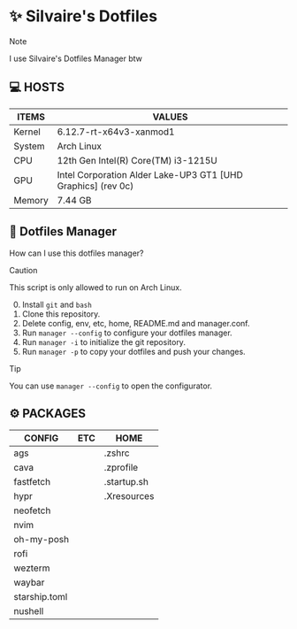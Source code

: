 # ✨ Silvaire's Dotfiles

> [!NOTE]
> I use Silvaire's Dotfiles Manager btw

## 💻 HOSTS

| ITEMS  | VALUES                               |
| ------ | ------------------------------------ |
| Kernel | 6.12.7-rt-x64v3-xanmod1                          |
| System | Arch Linux |
| CPU    | 12th Gen Intel(R) Core(TM) i3-1215U                            |
| GPU    | Intel Corporation Alder Lake-UP3 GT1 [UHD Graphics] (rev 0c) |
| Memory | 7.44 GB                         |



## 🤔 Dotfiles Manager
How can I use this dotfiles manager?

> [!CAUTION]
> This script is only allowed to run on Arch Linux.

0. Install `git` and `bash`
1. Clone this repository.
2. Delete config, env, etc, home, README.md and manager.conf.
3. Run `manager --config` to configure your dotfiles manager.
4. Run `manager -i` to initialize the git repository.
5. Run `manager -p` to copy your dotfiles and push your changes.

> [!TIP]
> You can use `manager --config` to open the configurator.


## ⚙️ PACKAGES

| CONFIG        | ETC          | HOME        |
| ------------- | ------------ | ----------- |
| ags           |              | .zshrc      |
| cava          |              | .zprofile   |
| fastfetch     |              | .startup.sh |
| hypr          |              | .Xresources |
| neofetch      |              |             |
| nvim          |              |             |
| oh-my-posh    |              |             |
| rofi          |              |             |
| wezterm       |              |             |
| waybar        |              |             |
| starship.toml |              |             |
| nushell       |              |             |

